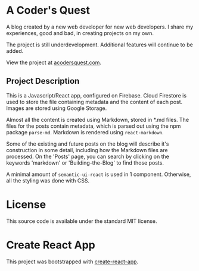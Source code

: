# A Coder's Quest

A blog created by a new web developer for new web developers. I share my experiences, good and bad, in creating projects on my own.

The project is still underdevelopment. Additional features will continue to be added.

View the project at [acodersquest.com](https://acodersquest.com).

## Project Description

This is a Javascript/React app, configured on Firebase. Cloud Firestore is used to store the file containing metadata and the content of each post. Images are stored using Google Storage.

Almost all the content is created using Markdown, stored in \*.md files. The files for the posts contain metadata, which is parsed out using the npm package `parse-md`. Markdown is rendered using `react-markdown`.

Some of the existing and future posts on the blog will describe it's construction in some detail, including how the Markdown files are processed. On the 'Posts' page, you can search by clicking on the keywords 'markdown' or 'Building-the-Blog' to find those posts.

A minimal amount of `semantic-ui-react` is used in 1 component. Otherwise, all the styling was done with CSS.

# License

This source code is available under the standard MIT license.

# Create React App

This project was bootstrapped with [create-react-app](https://github.com/facebook/create-react-app).
